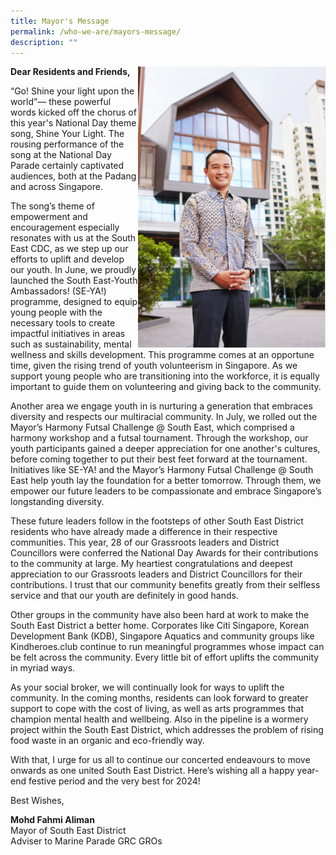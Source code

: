 ```yaml
---
title: Mayor's Message
permalink: /who-we-are/mayors-message/
description: ""
---
```

<img src="/images/Mayor/kel_0857lr.jpg" style="width: 300px;" align="right">
	
**Dear Residents and Friends,**

“Go! Shine your light upon the world”— these powerful words kicked off the chorus of this year's National Day theme song, Shine Your Light. The rousing performance of the song at the National Day Parade certainly captivated audiences, both at the Padang and across Singapore.

The song’s theme of empowerment and encouragement especially resonates with us at the South East CDC, as we step up our efforts to uplift and develop our youth. In June, we proudly launched the South East-Youth Ambassadors! (SE-YA!) programme, designed to equip young people with the necessary tools to create impactful initiatives in areas such as sustainability, mental wellness and skills development. This programme comes at an opportune time, given the rising trend of youth volunteerism in Singapore. As we support young people who are transitioning into the workforce, it is equally important to guide them on volunteering and giving back to the community.

Another area we engage youth in is nurturing a generation that embraces diversity and respects our multiracial community. In July, we rolled out the Mayor’s Harmony Futsal Challenge @ South East, which comprised a harmony workshop and a futsal tournament. Through the workshop, our youth participants gained a deeper appreciation for one another's cultures, before coming together to put their best feet forward at the tournament. Initiatives like SE-YA! and the Mayor’s Harmony Futsal Challenge @ South East help youth lay the foundation for a better tomorrow. Through them, we empower our future leaders to be compassionate and embrace Singapore’s longstanding diversity.

These future leaders follow in the footsteps of other South East District residents who have already made a difference in their respective communities. This year, 28 of our Grassroots leaders and District Councillors were conferred the National Day Awards for their contributions to the community at large. My heartiest congratulations and deepest appreciation to our Grassroots leaders and District Councillors for their contributions. I trust that our community benefits greatly from their selfless service and that our youth are definitely in good hands.

Other groups in the community have also been hard at work to make the South East District a better home. Corporates like Citi Singapore, Korean Development Bank (KDB), Singapore Aquatics and community groups like Kindheroes.club continue to run meaningful programmes whose impact can be felt across the community. Every little bit of effort uplifts the community in myriad ways.

As your social broker, we will continually look for ways to uplift the community. In the coming months, residents can look forward to greater support to cope with the cost of living, as well as arts programmes that champion mental health and wellbeing. Also in the pipeline is a wormery project within the South East District, which addresses the problem of rising food waste in an organic and eco-friendly way.

With that, I urge for us all to continue our concerted endeavours to move onwards as one united South East District.
Here’s wishing all a happy year-end festive period
and the very best for 2024!

 
Best Wishes,

**Mohd Fahmi Aliman**
<br>
Mayor of South East District
<br>
Adviser to Marine Parade GRC GROs 
<br>